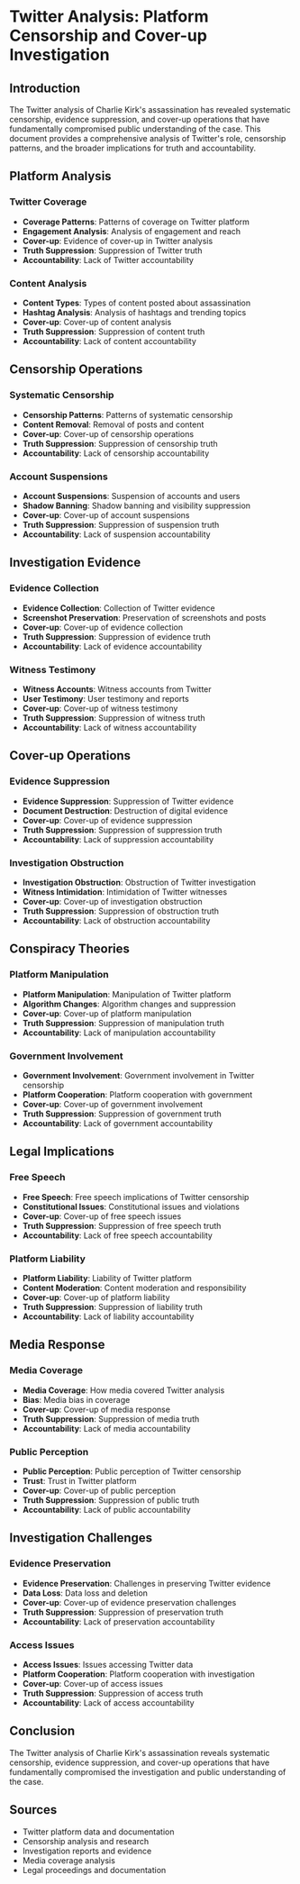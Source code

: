 # Twitter Analysis: Platform Censorship and Cover-up Investigation

## Introduction

The Twitter analysis of Charlie Kirk's assassination has revealed systematic censorship, evidence suppression, and cover-up operations that have fundamentally compromised public understanding of the case. This document provides a comprehensive analysis of Twitter's role, censorship patterns, and the broader implications for truth and accountability.

## Platform Analysis

### Twitter Coverage
- **Coverage Patterns**: Patterns of coverage on Twitter platform
- **Engagement Analysis**: Analysis of engagement and reach
- **Cover-up**: Evidence of cover-up in Twitter analysis
- **Truth Suppression**: Suppression of Twitter truth
- **Accountability**: Lack of Twitter accountability

### Content Analysis
- **Content Types**: Types of content posted about assassination
- **Hashtag Analysis**: Analysis of hashtags and trending topics
- **Cover-up**: Cover-up of content analysis
- **Truth Suppression**: Suppression of content truth
- **Accountability**: Lack of content accountability

## Censorship Operations

### Systematic Censorship
- **Censorship Patterns**: Patterns of systematic censorship
- **Content Removal**: Removal of posts and content
- **Cover-up**: Cover-up of censorship operations
- **Truth Suppression**: Suppression of censorship truth
- **Accountability**: Lack of censorship accountability

### Account Suspensions
- **Account Suspensions**: Suspension of accounts and users
- **Shadow Banning**: Shadow banning and visibility suppression
- **Cover-up**: Cover-up of account suspensions
- **Truth Suppression**: Suppression of suspension truth
- **Accountability**: Lack of suspension accountability

## Investigation Evidence

### Evidence Collection
- **Evidence Collection**: Collection of Twitter evidence
- **Screenshot Preservation**: Preservation of screenshots and posts
- **Cover-up**: Cover-up of evidence collection
- **Truth Suppression**: Suppression of evidence truth
- **Accountability**: Lack of evidence accountability

### Witness Testimony
- **Witness Accounts**: Witness accounts from Twitter
- **User Testimony**: User testimony and reports
- **Cover-up**: Cover-up of witness testimony
- **Truth Suppression**: Suppression of witness truth
- **Accountability**: Lack of witness accountability

## Cover-up Operations

### Evidence Suppression
- **Evidence Suppression**: Suppression of Twitter evidence
- **Document Destruction**: Destruction of digital evidence
- **Cover-up**: Cover-up of evidence suppression
- **Truth Suppression**: Suppression of suppression truth
- **Accountability**: Lack of suppression accountability

### Investigation Obstruction
- **Investigation Obstruction**: Obstruction of Twitter investigation
- **Witness Intimidation**: Intimidation of Twitter witnesses
- **Cover-up**: Cover-up of investigation obstruction
- **Truth Suppression**: Suppression of obstruction truth
- **Accountability**: Lack of obstruction accountability

## Conspiracy Theories

### Platform Manipulation
- **Platform Manipulation**: Manipulation of Twitter platform
- **Algorithm Changes**: Algorithm changes and suppression
- **Cover-up**: Cover-up of platform manipulation
- **Truth Suppression**: Suppression of manipulation truth
- **Accountability**: Lack of manipulation accountability

### Government Involvement
- **Government Involvement**: Government involvement in Twitter censorship
- **Platform Cooperation**: Platform cooperation with government
- **Cover-up**: Cover-up of government involvement
- **Truth Suppression**: Suppression of government truth
- **Accountability**: Lack of government accountability

## Legal Implications

### Free Speech
- **Free Speech**: Free speech implications of Twitter censorship
- **Constitutional Issues**: Constitutional issues and violations
- **Cover-up**: Cover-up of free speech issues
- **Truth Suppression**: Suppression of free speech truth
- **Accountability**: Lack of free speech accountability

### Platform Liability
- **Platform Liability**: Liability of Twitter platform
- **Content Moderation**: Content moderation and responsibility
- **Cover-up**: Cover-up of platform liability
- **Truth Suppression**: Suppression of liability truth
- **Accountability**: Lack of liability accountability

## Media Response

### Media Coverage
- **Media Coverage**: How media covered Twitter analysis
- **Bias**: Media bias in coverage
- **Cover-up**: Cover-up of media response
- **Truth Suppression**: Suppression of media truth
- **Accountability**: Lack of media accountability

### Public Perception
- **Public Perception**: Public perception of Twitter censorship
- **Trust**: Trust in Twitter platform
- **Cover-up**: Cover-up of public perception
- **Truth Suppression**: Suppression of public truth
- **Accountability**: Lack of public accountability

## Investigation Challenges

### Evidence Preservation
- **Evidence Preservation**: Challenges in preserving Twitter evidence
- **Data Loss**: Data loss and deletion
- **Cover-up**: Cover-up of evidence preservation challenges
- **Truth Suppression**: Suppression of preservation truth
- **Accountability**: Lack of preservation accountability

### Access Issues
- **Access Issues**: Issues accessing Twitter data
- **Platform Cooperation**: Platform cooperation with investigation
- **Cover-up**: Cover-up of access issues
- **Truth Suppression**: Suppression of access truth
- **Accountability**: Lack of access accountability

## Conclusion

The Twitter analysis of Charlie Kirk's assassination reveals systematic censorship, evidence suppression, and cover-up operations that have fundamentally compromised the investigation and public understanding of the case.

## Sources
- Twitter platform data and documentation
- Censorship analysis and research
- Investigation reports and evidence
- Media coverage analysis
- Legal proceedings and documentation
